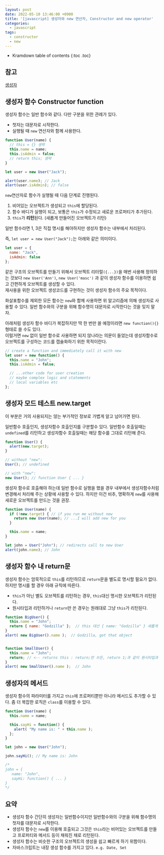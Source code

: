 ```yaml
---
layout: post
date: 2022-05-10 13:46:00 +0900
title: '[javascript] 생성자와 new 연산자, Constructor and new operator'
categories:
  - javascript
tags:
  - constructor
  - new
---
```


* Kramdown table of contents
{:toc .toc}

## 참고

[생성자](https://javascript.info/constructor-new)

## 생성자 함수 Constructor function

생성자 함수는 일반 함수와 같다. 다만 구분을 위한 관례가 있다.

- 첫자는 대문자로 시작한다.
- 실행될 때 `new` 연산자와 함께 사용한다.

```js
function User(name) {
  // this = {} 생략
  this.name = name;
  this.isAdmin = false;
  // return this; 생략
}

let user = new User("Jack");

alert(user.name); // Jack
alert(user.isAdmin); // false
```

`new`연산자로 함수가 실행될 때 다음 단계로 진행된다.

1. 비어있는 오브젝트가 생성되고 `this`에 할당된다.
2. 함수 바디가 실행이 되고, 보통은 `this`가 수정되고 새로운 프로퍼티가 추가된다.
3. `this`가 **리턴**된다. (새롭게 만들어진 오브젝트가 리턴)

일반 함수라면 1, 3은 직접 명시를 해야하지만 생성자 함수는 내부에서 처리된다.

즉, `let user = new User("Jack");`는 아래와 같은 의미이다.

```js
let user = {
  name: "Jack",
  isAdmin: false
};
```

같은 구조의 오브젝트를 만들기 위해서 오브젝트 리터럴`({...})`을 매번 사용해 정의하는 것보다 `new User('Ann')`, `new User('masc')` 과 같이 생성자 함수를 이용하면 쉽고 간편하게 오브젝트를 생성할 수 있다.  
재사용을 위한 오브젝트 생성코드를 구현하는 것이 생성자 함수의 주요 목적이다.   

화살표함수를 제외한 모든 함수는 `new`와 함께 사용하면 위 알고리즘에 의해 생성자로 사용할 수 있다. 일반 함수와의 구분을 위해 함수명이 대문자로 시작한다는 것을 잊지 말자.  

아래처럼 생성자 함수 바디가 복잡하지만 딱 한 번만 쓸 예정이라면 `new function(){}` 형태로 쓸 수도 있다.  
이럴거면 `new` 없이 일반 함수로 사용하면 되지 않나라는 의문이 들었는데 생성자함수로 오브젝트를 구성하는 코드를 캡슐화하기 위한 목적이란다.  

```js
// create a function and immediately call it with new
let user = new function() {
  this.name = "John";
  this.isAdmin = false;

  // ...other code for user creation
  // maybe complex logic and statements
  // local variables etc
};
```

## 생성자 모드 테스트 new.target

이 부분은 거의 사용되지는 않는 부가적인 정보로 가볍게 알고 넘어가면 된다.  

일반함수 호출인지, 생성자함수 호출인지를 구분할수 있다. 일반함수 호출일때는 `undefined`를 리턴하고 생성자함수 호출일때는 해당 함수를 그대로 리턴해 준다.   

```js
function User() {
  alert(new.target);
}

// without "new":
User(); // undefined

// with "new":
new User(); // function User { ... }
```

생성자 함수로 호출해야 하는데 일반 함수로 실행을 했을 경우 내부에서 생성자함수처럼 변경해서 처리해 주는 상황에 사용할 수 있다. 하지만 이건 비추, 명확하게 `new`를 사용해 새로운 오브젝트를 만드는 것을 권장.  

```js
function User(name) {
  if (!new.target) { // if you run me without new
    return new User(name); // ...I will add new for you
  }

  this.name = name;
}

let john = User("John"); // redirects call to new User
alert(john.name); // John
```

## 생성자 함수 내 return문

생성자 함수는 암묵적으로 `this`를 리턴하므로 `return`문을 별도로 명시할 필요가 없다. 하지만 명시를 할 경우 아래 규칙에 따른다.

- `this`가 아닌 별도 오브젝트를 리턴하는 경우, `this`대신 명시한 오브젝트가 리턴된다.
-  원시타입과 리턴하거나 `return`만 쓴 경우는 원래대로 그냥 `this`가 리턴된다.

```js
function BigUser() {
  this.name = "John";
  return { name: "Godzilla" };  // this 대신 { name: "Godzilla" } 새롭게 만들어진 이 오브젝트가 리턴된다.
}
alert( new BigUser().name );  // Godzilla, got that object


function SmallUser() {
  this.name = "John";
  return; // <-- returns this : return;만 쓰든, return 1;과 같이 원시타입과 같이 쓰든 결과는 `this`가 리턴된다.
}
alert( new SmallUser().name );  // John
```

## 생성자의 메서드

생성자 함수의 파라미터를 가지고 `this`에 프로퍼티뿐만 아니라 메서드도 추가할 수 있다. 좀 더 복잡한 로직은 `class`를 이용할 수 있다.  

```js
function User(name) {
  this.name = name;

  this.sayHi = function() {
    alert( "My name is: " + this.name );
  };
}

let john = new User("John");

john.sayHi(); // My name is: John

/*
john = {
   name: "John",
   sayHi: function() { ... }
}
*/
```

## 요약

- 생성자 함수 간단히 생성자는 일반함수이지만 일반함수와의 구분을 위해 함수명의 첫자를 대문자로 시작한다.
- 생성자 함수는 `new`를 이용해 호출되고 그것은 `this`라는 비어있는 오브젝트를 만들고 프로퍼티와 메서드 등이 채워진 채로 리턴된다.
- 생성자 함수는 비슷한 구조의 오브젝트의 생성을 쉽고 빠르게 하기 위함이다.
- 자바스크립트는 내장 생성 함수를 가지고 있다. `e.g. Date, Set`
